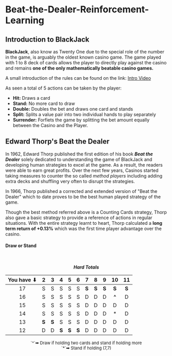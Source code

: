 # Beat-the-Dealer-Reinforcement-Learning

## **Introduction to BlackJack**

**BlackJack**, also know as Twenty One due to the special role of the number in the game, is arguably the oldest known casino game. The game played with 1 to 8 deck of cards allows the player to directly play against the casino and remains **one of the only mathematically beatable casino games.**

A small introduction of the rules can be found on the link: [Intro Video](https://www.youtube.com/watch?v=DwwaJGStuP0)

As seen a total of 5 actions can be taken by the player:


*   **Hit:** Draws a card
*   **Stand:** No more card to draw
*   **Double:** Doubles the bet and draws one card and stands
*   **Split:** Splits a value pair into two individual hands to play separately
*   **Surrender:** Forfiets the game by splitting the bet amount equally between the Casino and the Player.

## **Edward Thorp's Beat the Dealer**

In 1962, Edward Thorp published the first edition of his book ***Beat the Dealer*** solely dedicated to understanding the game of BlackJack and developing human strategies to excel at the game. As a result, the readers were able to earn great profits. Over the next few years, Casinos started taking measures to counter the so called *method players* including adding extra decks and shuffling very often to disrupt the strategies. 

In 1966, Thorp published a corrected and extended version of "Beat the Dealer" which to date proves to be the best human played strategy of the game.

Though the best method referred above is a Counting Cards strategy, Thorp also gave a basic strategy to provide a reference of actions in regular situations.
With the entire strategy learnt to heart, Thorp calculated a **long term return of +0.13%** which was the first time player advantage over the casino.

#### **Draw or Stand**
<center>

<br>

 ***Hard Totals*** 

You have ⬇ | 2 | 3 | 4 | 5 | 6 | 7 | 8 | 9 | 10 | 11
:--------:|:-:|:-:|:-:|:-:|:-:|:-:|:-:|:-:|:--:|:--:
17|S|S|S|S|S|**S**|**S**|**S**|**S**|**S**
16|S|S|S|S|S|D|D|D|**^**|D
15|S|S|S|S|S|D|D|D|D|D
14|S|S|S|S|S|D|D|D|*|D
13|**S**|**S**|S|S|S|D|D|D|D|D
12|D|D|**S**|**S**|**S**|D|D|D|D|D

<font size="2">
`^`➡ Draw if holding two cards and stand if holding more <br> </font>
<font size="2">
`*`➡ Stand if holding (7,7) </font>

<br>
<br>
